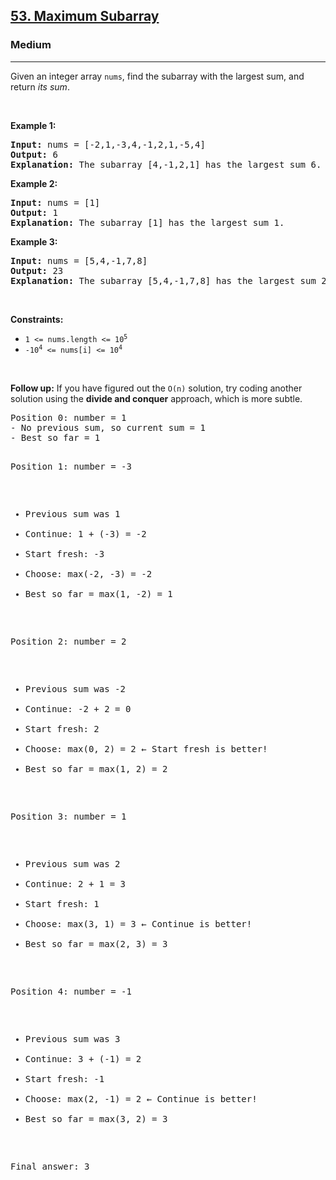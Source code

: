<h2><a href="https://leetcode.com/problems/maximum-subarray">53. Maximum Subarray</a></h2><h3>Medium</h3><hr><p>Given an integer array <code>nums</code>, find the <span data-keyword="subarray-nonempty">subarray</span> with the largest sum, and return <em>its sum</em>.</p>

<p>&nbsp;</p>
<p><strong class="example">Example 1:</strong></p>

<pre>
<strong>Input:</strong> nums = [-2,1,-3,4,-1,2,1,-5,4]
<strong>Output:</strong> 6
<strong>Explanation:</strong> The subarray [4,-1,2,1] has the largest sum 6.
</pre>

<p><strong class="example">Example 2:</strong></p>

<pre>
<strong>Input:</strong> nums = [1]
<strong>Output:</strong> 1
<strong>Explanation:</strong> The subarray [1] has the largest sum 1.
</pre>

<p><strong class="example">Example 3:</strong></p>

<pre>
<strong>Input:</strong> nums = [5,4,-1,7,8]
<strong>Output:</strong> 23
<strong>Explanation:</strong> The subarray [5,4,-1,7,8] has the largest sum 23.
</pre>

<p>&nbsp;</p>
<p><strong>Constraints:</strong></p>

<ul>
	<li><code>1 &lt;= nums.length &lt;= 10<sup>5</sup></code></li>
	<li><code>-10<sup>4</sup> &lt;= nums[i] &lt;= 10<sup>4</sup></code></li>
</ul>

<p>&nbsp;</p>
<p><strong>Follow up:</strong> If you have figured out the <code>O(n)</code> solution, try coding another solution using the <strong>divide and conquer</strong> approach, which is more subtle.</p>
<pre>
Position 0: number = 1
- No previous sum, so current sum = 1
- Best so far = 1

Position 1: number = -3  
- Previous sum was 1
- Continue: 1 + (-3) = -2
- Start fresh: -3
- Choose: max(-2, -3) = -2
- Best so far = max(1, -2) = 1

Position 2: number = 2
- Previous sum was -2
- Continue: -2 + 2 = 0  
- Start fresh: 2
- Choose: max(0, 2) = 2 ← Start fresh is better!
- Best so far = max(1, 2) = 2

Position 3: number = 1
- Previous sum was 2
- Continue: 2 + 1 = 3
- Start fresh: 1
- Choose: max(3, 1) = 3 ← Continue is better!
- Best so far = max(2, 3) = 3

Position 4: number = -1
- Previous sum was 3  
- Continue: 3 + (-1) = 2
- Start fresh: -1
- Choose: max(2, -1) = 2 ← Continue is better!
- Best so far = max(3, 2) = 3

Final answer: 3
</pre>
